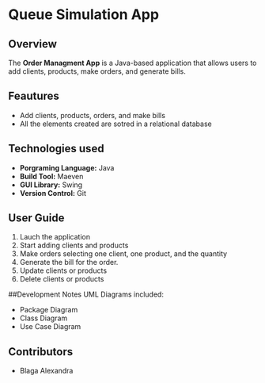 # Queue Simulation App

## Overview
The **Order Managment App** is a Java-based application that allows users to add clients, products, make orders, and generate bills.

## Feautures
- Add clients, products, orders, and make bills
- All the elements created are sotred in a relational database

## Technologies used
- **Porgraming Language:** Java
- **Build Tool:** Maeven
- **GUI Library:** Swing
- **Version Control:** Git


## User Guide
1. Lauch the application
2. Start adding clients and products
3. Make orders selecting one client, one product, and the quantity
4. Generate the bill for the order.
5. Update clients or products
6. Delete clients or products

##Development Notes
UML Diagrams included:
- Package Diagram
- Class Diagram
- Use Case Diagram

## Contributors
- Blaga Alexandra
